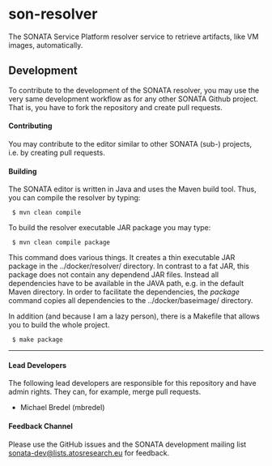 # son-resolver
The SONATA Service Platform resolver service to retrieve artifacts, like VM images, automatically.

## Development

To contribute to the development of the SONATA resolver, you may use the very same development workflow as for any other SONATA Github project. That is, you have to fork the repository and create pull requests.

#### Contributing

You may contribute to the editor similar to other SONATA (sub-) projects, i.e. by creating pull requests.

#### Building

The SONATA editor is written in Java and uses the Maven build tool. Thus, you can compile the resolver by typing:

```
 $ mvn clean compile
```

To build the resolver executable JAR package you may type:

```
 $ mvn clean compile package
```

This command does various things. It creates a thin executable JAR package in the ../docker/resolver/ directory. In contrast to a fat JAR, this package does not contain any dependend JAR files. Instead all dependencies have to be available in the JAVA path, e.g. in the default Maven directory. In order to facilitate the dependencies, the *package* command copies all dependencies to the ../docker/baseimage/ directory.


In addition (and because I am a lazy person), there is a Makefile that allows you to build the whole project.

```
 $ make package
```

---
#### Lead Developers

The following lead developers are responsible for this repository and have admin rights. They can, for example, merge pull requests.

- Michael Bredel (mbredel)

#### Feedback Channel

Please use the GitHub issues and the SONATA development mailing list sonata-dev@lists.atosresearch.eu for feedback.
